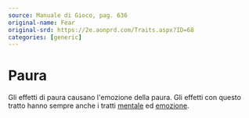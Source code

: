 ```yaml
---
source: Manuale di Gioco, pag. 636
original-name: Fear
original-srd: https://2e.aonprd.com/Traits.aspx?ID=68
categories: [generic]
---
```


# Paura

Gli effetti di paura causano l'emozione della paura. Gli effetti con questo
tratto hanno sempre anche i tratti [mentale](/tratti/mentale) ed
[emozione](/tratti/emozione).
